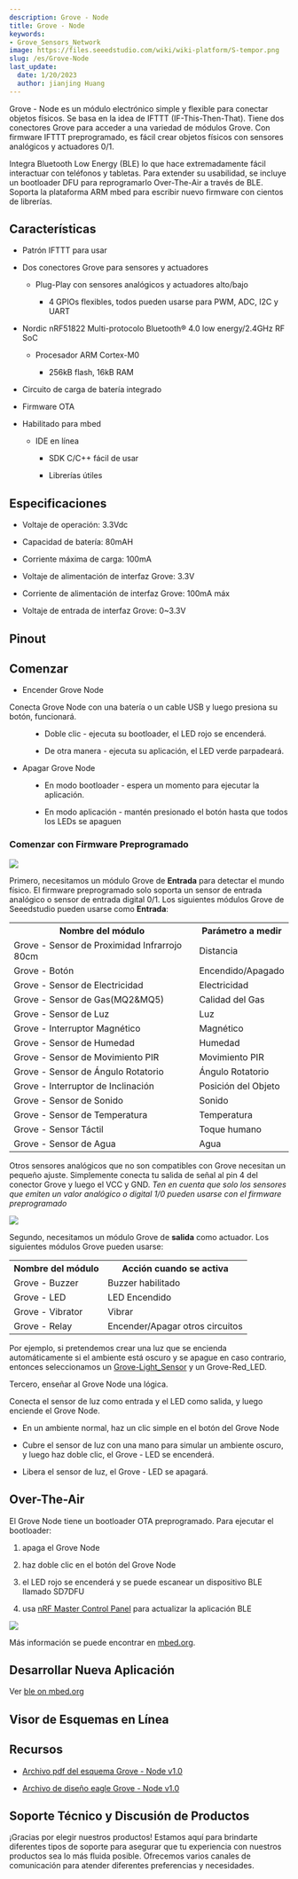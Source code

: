 ```yaml
---
description: Grove - Node
title: Grove - Node
keywords:
- Grove_Sensors_Network
image: https://files.seeedstudio.com/wiki/wiki-platform/S-tempor.png
slug: /es/Grove-Node
last_update:
  date: 1/20/2023
  author: jianjing Huang
---
```



Grove - Node es un módulo electrónico simple y flexible para conectar objetos físicos. Se basa en la idea de IFTTT (IF-This-Then-That). Tiene dos conectores Grove para acceder a una variedad de módulos Grove. Con firmware IFTTT preprogramado, es fácil crear objetos físicos con sensores analógicos y actuadores 0/1.


Integra Bluetooth Low Energy (BLE) lo que hace extremadamente fácil interactuar con teléfonos y tabletas. Para extender su usabilidad, se incluye un bootloader DFU para reprogramarlo Over-The-Air a través de BLE. Soporta la plataforma ARM mbed para escribir nuevo firmware con cientos de librerías.

## Características

* Patrón IFTTT para usar

* Dos conectores Grove para sensores y actuadores

  * Plug-Play con sensores analógicos y actuadores alto/bajo

    * 4 GPIOs flexibles, todos pueden usarse para PWM, ADC, I2C y UART

* Nordic nRF51822 Multi-protocolo Bluetooth® 4.0 low energy/2.4GHz RF SoC

  * Procesador ARM Cortex-M0

    * 256kB flash, 16kB RAM

* Circuito de carga de batería integrado

* Firmware OTA

* Habilitado para mbed

  * IDE en línea

    * SDK C/C++ fácil de usar

    * Librerías útiles

## Especificaciones

* Voltaje de operación: 3.3Vdc

* Capacidad de batería: 80mAH

* Corriente máxima de carga: 100mA

* Voltaje de alimentación de interfaz Grove: 3.3V

* Corriente de alimentación de interfaz Grove: 100mA máx

* Voltaje de entrada de interfaz Grove: 0~3.3V

## Pinout

## Comenzar

* Encender Grove Node

Conecta Grove Node con una batería o un cable USB y luego presiona su botón, funcionará.

<dl><dd>

* Doble clic - ejecuta su bootloader, el LED rojo se encenderá.

* De otra manera - ejecuta su aplicación, el LED verde parpadeará.

</dd></dl>

* Apagar Grove Node

<dl><dd>

* En modo bootloader - espera un momento para ejecutar la aplicación.

* En modo aplicación - mantén presionado el botón hasta que todos los LEDs se apaguen

</dd></dl>

### Comenzar con Firmware Preprogramado

![](https://files.seeedstudio.com/wiki/Grove-Node/img/Milcandy_IFTTT.jpg)

Primero, necesitamos un módulo Grove de **Entrada** para detectar el mundo físico. El firmware preprogramado solo soporta un sensor de entrada analógico o sensor de entrada digital 0/1.
Los siguientes módulos Grove de Seeedstudio pueden usarse como **Entrada**:

<table>
  <tbody><tr>
      <th>Nombre del módulo</th>
      <th>Parámetro a medir</th>
      </tr>
    <tr style={{fontSize: '90%'}}>
      <td width={300}> Grove - Sensor de Proximidad Infrarrojo 80cm</td>
      <td width={400}> Distancia</td>
      </tr>
    <tr style={{fontSize: '90%'}}>
      <td> Grove - Botón</td>
      <td colSpan={3} rowSpan={1}>Encendido/Apagado</td>
      </tr>
    <tr style={{fontSize: '90%'}}>
      <td> Grove - Sensor de Electricidad</td>
      <td colSpan={3} rowSpan={1}> Electricidad</td>
      </tr>
    <tr style={{fontSize: '90%'}}>
      <td> Grove - Sensor de Gas(MQ2&amp;MQ5)</td>
      <td colSpan={3} rowSpan={1}> Calidad del Gas</td>
      </tr>
    <tr style={{fontSize: '90%'}}>
      <td> Grove - Sensor de Luz</td>
      <td colSpan={3} rowSpan={1}> Luz</td>
      </tr>
    <tr style={{fontSize: '90%'}}>
      <td> Grove - Interruptor Magnético</td>
      <td colSpan={3} rowSpan={1}> Magnético</td>
      </tr>
    <tr style={{fontSize: '90%'}}>
      <td> Grove - Sensor de Humedad</td>
      <td colSpan={3} rowSpan={1}> Humedad</td>
      </tr>
    <tr style={{fontSize: '90%'}}>
      <td> Grove - Sensor de Movimiento PIR</td>
      <td colSpan={3} rowSpan={1}> Movimiento PIR</td>
      </tr>
    <tr style={{fontSize: '90%'}}>
      <td> Grove - Sensor de Ángulo Rotatorio</td>
      <td colSpan={3} rowSpan={1}> Ángulo Rotatorio</td>
      </tr>
    <tr style={{fontSize: '90%'}}>
      <td> Grove - Interruptor de Inclinación</td>
      <td colSpan={3} rowSpan={1}>  Posición del Objeto</td>
      </tr>
    <tr style={{fontSize: '90%'}}>
      <td> Grove - Sensor de Sonido</td>
      <td colSpan={3} rowSpan={1}> Sonido</td>
      </tr>
    <tr style={{fontSize: '90%'}}>
      <td> Grove - Sensor de Temperatura</td>
      <td colSpan={3} rowSpan={1}> Temperatura</td>
      </tr>
    <tr style={{fontSize: '90%'}}>
      <td> Grove - Sensor Táctil</td>
      <td colSpan={3} rowSpan={1}> Toque humano</td>
      </tr>
    <tr style={{fontSize: '90%'}}>
      <td> Grove - Sensor de Agua</td>
      <td colSpan={3} rowSpan={1}> Agua</td>
      </tr>
    </tbody>
    </table>

Otros sensores analógicos que no son compatibles con Grove necesitan un pequeño ajuste. Simplemente conecta tu salida de señal al pin 4 del conector Grove y luego el VCC y GND. _Ten en cuenta que solo los sensores que emiten un valor analógico o digital 1/0 pueden usarse con el firmware preprogramado_

![](https://files.seeedstudio.com/wiki/Grove-Node/img/Mil_Grove_con.png)

Segundo, necesitamos un módulo Grove de **salida** como actuador. Los siguientes módulos Grove pueden usarse:

<table>
  <tbody><tr>
      <th>Nombre del módulo</th>
      <th>Acción cuando se activa</th>
      </tr>
    <tr style={{fontSize: '90%'}}>
      <td width={300}> Grove - Buzzer</td>
      <td width={400}> Buzzer habilitado</td>
      </tr>
    <tr style={{fontSize: '90%'}}>
      <td> Grove - LED</td>
      <td colSpan={3} rowSpan={1}>LED Encendido</td>
      </tr>
    <tr style={{fontSize: '90%'}}>
      <td> Grove - Vibrator</td>
      <td colSpan={3} rowSpan={1}> Vibrar</td>
      </tr>
    <tr style={{fontSize: '90%'}}>
      <td> Grove - Relay</td>
      <td colSpan={3} rowSpan={1}> Encender/Apagar otros circuitos</td>
      </tr>
    </tbody>
    </table>

Por ejemplo, si pretendemos crear una luz que se encienda automáticamente si el ambiente está oscuro y se apague en caso contrario, entonces seleccionamos un [Grove-Light_Sensor](/Grove-Light_Sensor "Grove - Light Sensor") y un Grove-Red_LED.


Tercero, enseñar al Grove Node una lógica.

Conecta el sensor de luz como entrada y el LED como salida, y luego enciende el Grove Node.

* En un ambiente normal, haz un clic simple en el botón del Grove Node

* Cubre el sensor de luz con una mano para simular un ambiente oscuro, y luego haz doble clic, el Grove - LED se encenderá.

* Libera el sensor de luz, el Grove - LED se apagará.

## Over-The-Air

El Grove Node tiene un bootloader OTA preprogramado. Para ejecutar el bootloader:

1. apaga el Grove Node

2. haz doble clic en el botón del Grove Node

3. el LED rojo se encenderá y se puede escanear un dispositivo BLE llamado SD7DFU

4. usa [nRF Master Control Panel](https://play.google.com/store/apps/details?id=no.nordicsemi.android.mcp) para actualizar la aplicación BLE

![](https://files.seeedstudio.com/wiki/Grove-Node/img/Ota-ui.png)

Más información se puede encontrar en [mbed.org](https://developer.mbed.org/teams/Bluetooth-Low-Energy/wiki/Firmware-Over-the-Air-FOTA-Updates).

## Desarrollar Nueva Aplicación

Ver [ble on mbed.org](http://developer.mbed.org/teams/Bluetooth-Low-Energy/)

## Visor de Esquemas en Línea

<div className="altium-ecad-viewer" data-project-src="https://files.seeedstudio.com/wiki/Grove-Node/res/Grove-Node_v1.0_eagle.zip" style={{borderRadius: '0px 0px 4px 4px', height: 500, borderStyle: 'solid', borderWidth: 1, borderColor: 'rgb(241, 241, 241)', overflow: 'hidden', maxWidth: 1280, maxHeight: 700, boxSizing: 'border-box'}}>
</div>

## Recursos

* [Archivo pdf del esquema Grove - Node v1.0](https://files.seeedstudio.com/wiki/Grove-Node/res/Grove-Node_v1.0.pdf)

* [Archivo de diseño eagle Grove - Node v1.0](https://files.seeedstudio.com/wiki/Grove-Node/res/Grove-Node_v1.0_eagle.zip)

## Soporte Técnico y Discusión de Productos

¡Gracias por elegir nuestros productos! Estamos aquí para brindarte diferentes tipos de soporte para asegurar que tu experiencia con nuestros productos sea lo más fluida posible. Ofrecemos varios canales de comunicación para atender diferentes preferencias y necesidades.

<div class="button_tech_support_container">
<a href="https://forum.seeedstudio.com/" class="button_forum"></a> 
<a href="https://www.seeedstudio.com/contacts" class="button_email"></a>
</div>

<div class="button_tech_support_container">
<a href="https://discord.gg/eWkprNDMU7" class="button_discord"></a> 
<a href="https://github.com/Seeed-Studio/wiki-documents/discussions/69" class="button_discussion"></a>
</div>
